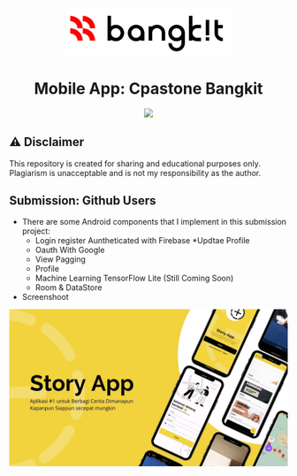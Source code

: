 <div align="center">
  <img alt="Logo_Bangkit" src="https://raw.githubusercontent.com/petershaan12/BangkitFinalProjectAndroid/master/app/src/main/res/drawable/bangkit.jpg" width="300" />
</div>

<div align="center">
<h1>Mobile App: Cpastone Bangkit </h1>
<img src="https://img.shields.io/badge/by-bangkit%20-red.svg" />
</div>

## ⚠️ Disclaimer 
This repository is created for sharing and educational purposes only. Plagiarism is unacceptable and is not my responsibility as the author.

## Submission: Github Users
* There are some Android components that I implement in this submission project:
    * Login register Auntheticated with Firebase *Updtae Profile
    * Oauth With Google
    * View Pagging
    * Profile
    * Machine Learning TensorFlow Lite (Still Coming Soon)
    * Room & DataStore
* Screenshoot
 <img alt="Logo_Bangkit" src="https://raw.githubusercontent.com/petershaan12/StoryApp/master/app/src/main/res/drawable/preview.jpg" width="1000" />
